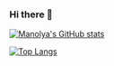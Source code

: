 ### Hi there 👋

<!--
**ManolyaTam/ManolyaTam** is a ✨ _special_ ✨ repository because its `README.md` (this file) appears on your GitHub profile.

Here are some ideas to get you started:

- 🔭 I’m currently working on ...
- 🌱 I’m currently learning ...
- 👯 I’m looking to collaborate on ...
- 🤔 I’m looking for help with ...
- 💬 Ask me about ...
- 📫 How to reach me: ...
- 😄 Pronouns: ...
- ⚡ Fun fact: ...
-->

[![Manolya's GitHub stats](https://github-readme-stats.vercel.app/api?username=ManolyaTam&show_icons=true&theme=dracula&hide=stars,prs,issues,contribs&count_private=true)](https://github.com/anuraghazra/github-readme-stats)

[![Top Langs](https://github-readme-stats.vercel.app/api/top-langs/?username=ManolyaTam&layout=compact)](https://github.com/anuraghazra/github-readme-stats)

